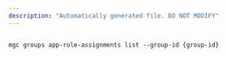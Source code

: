 ```yaml
---
description: "Automatically generated file. DO NOT MODIFY"
---
```


```cli

mgc groups app-role-assignments list --group-id {group-id}

```
